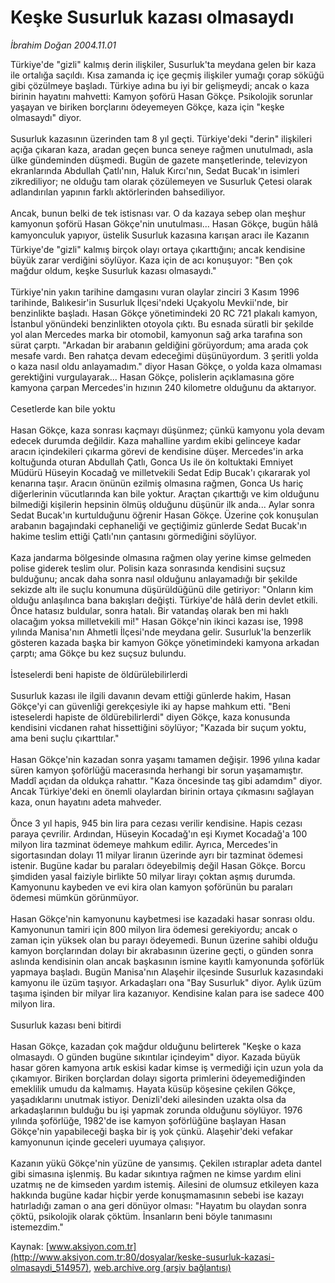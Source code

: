 # Keşke Susurluk kazası olmasaydı

*İbrahim Doğan 2004.11.01*

<div class="pNewsDetailMainContent" itemprop="articleBody">
 Türkiye'de "gizli" kalmış derin ilişkiler, Susurluk'ta meydana gelen bir kaza ile ortalığa saçıldı. Kısa zamanda iç içe geçmiş ilişkiler yumağı çorap söküğü gibi çözülmeye başladı. Türkiye adına bu iyi bir gelişmeydi; ancak o kaza birinin hayatını mahvetti: Kamyon şoförü Hasan Gökçe. Psikolojik sorunlar yaşayan ve biriken borçlarını ödeyemeyen Gökçe, kaza için "keşke olmasaydı" diyor.
 <br/>
 <br/>
 Susurluk kazasının üzerinden tam 8 yıl geçti. Türkiye'deki "derin" ilişkileri açığa çıkaran kaza, aradan geçen bunca seneye rağmen unutulmadı, asla ülke gündeminden düşmedi. Bugün de gazete manşetlerinde, televizyon ekranlarında Abdullah Çatlı'nın, Haluk Kırcı'nın, Sedat Bucak'ın isimleri zikrediliyor; ne olduğu tam olarak çözülemeyen ve Susurluk Çetesi olarak adlandırılan yapının farklı aktörlerinden bahsediliyor.
 <br/>
 <br/>
 Ancak, bunun belki de tek istisnası var. O da kazaya sebep olan meşhur kamyonun şoförü Hasan Gökçe'nin unutulması... Hasan Gökçe, bugün hâlâ kamyonculuk yapıyor, üstelik Susurluk kazasına karışan aracı ile Kazanın Türkiye'de "gizli" kalmış birçok olayı ortaya çıkarttığını; ancak kendisine büyük zarar verdiğini söylüyor. Kaza için de acı konuşuyor: "Ben çok mağdur oldum, keşke Susurluk kazası olmasaydı."
 <br/>
 <br/>
 Türkiye'nin yakın tarihine damgasını vuran olaylar zinciri 3 Kasım 1996 tarihinde, Balıkesir'in Susurluk İlçesi'ndeki Uçakyolu Mevkii'nde, bir benzinlikte başladı. Hasan Gökçe yönetimindeki 20 RC 721 plakalı kamyon, İstanbul yönündeki benzinlikten otoyola çıktı. Bu esnada süratli bir şekilde yol alan Mercedes marka bir otomobil, kamyonun sağ arka tarafına son sürat çarptı. "Arkadan bir arabanın geldiğini görüyordum; ama arada çok mesafe vardı. Ben rahatça devam edeceğimi düşünüyordum. 3 şeritli yolda o kaza nasıl oldu anlayamadım." diyor Hasan Gökçe, o yolda kaza olmaması gerektiğini vurgulayarak... Hasan Gökçe, polislerin açıklamasına göre kamyona çarpan Mercedes'in hızının 240 kilometre olduğunu da aktarıyor.
 <br/>
 <br/>
 Cesetlerde kan bile yoktu
 <br/>
 <br/>
 Hasan Gökçe, kaza sonrası kaçmayı düşünmez; çünkü kamyonu yola devam edecek durumda değildir. Kaza mahalline yardım ekibi gelinceye kadar aracın içindekileri çıkarma görevi de kendisine düşer. Mercedes'in arka koltuğunda oturan Abdullah Çatlı, Gonca Us ile ön koltuktaki Emniyet Müdürü Hüseyin Kocadağ ve milletvekili Sedat Edip Bucak'ı çıkararak yol kenarına taşır. Aracın önünün ezilmiş olmasına rağmen, Gonca Us hariç diğerlerinin vücutlarında kan bile yoktur. Araçtan çıkarttığı ve kim olduğunu bilmediği kişilerin hepsinin ölmüş olduğunu düşünür ilk anda... Aylar sonra Sedat Bucak'ın kurtulduğunu öğrenir Hasan Gökçe. Üzerine çok konuşulan arabanın bagajındaki cephaneliği ve geçtiğimiz günlerde Sedat Bucak'ın hakime teslim ettiği Çatlı'nın çantasını görmediğini söylüyor.
 <br/>
 <br/>
 Kaza jandarma bölgesinde olmasına rağmen olay yerine kimse gelmeden polise giderek teslim olur. Polisin kaza sonrasında kendisini suçsuz bulduğunu; ancak daha sonra nasıl olduğunu anlayamadığı bir şekilde sekizde altı ile suçlu konumuna düşürüldüğünü dile getiriyor: "Onların kim olduğu anlaşılınca bana bakışları değişti. Türkiye'de hâlâ derin devlet etkili. Önce hatasız buldular, sonra hatalı. Bir vatandaş olarak ben mi haklı olacağım yoksa milletvekili mi!" Hasan Gökçe'nin ikinci kazası ise, 1998 yılında Manisa'nın Ahmetli İlçesi'nde meydana gelir. Susurluk'la benzerlik gösteren kazada başka bir kamyon Gökçe yönetimindeki kamyona arkadan çarptı; ama Gökçe bu kez suçsuz bulundu.
 <br/>
 <br/>
 İsteselerdi beni hapiste de öldürülebilirlerdi
 <br/>
 <br/>
 Susurluk kazası ile ilgili davanın devam ettiği günlerde hakim, Hasan Gökçe'yi can güvenliği gerekçesiyle iki ay hapse mahkum etti. "Beni isteselerdi hapiste de öldürebilirlerdi" diyen Gökçe, kaza konusunda kendisini vicdanen rahat hissettiğini söylüyor; "Kazada bir suçum yoktu, ama beni suçlu çıkarttılar."
 <br/>
 <br/>
 Hasan Gökçe'nin kazadan sonra yaşamı tamamen değişir. 1996 yılına kadar süren kamyon şoförlüğü macerasında herhangi bir sorun yaşamamıştır. Maddî açıdan da oldukça rahattır. "Kaza öncesinde taş gibi adamdım" diyor. Ancak Türkiye'deki en önemli olaylardan birinin ortaya çıkmasını sağlayan kaza, onun hayatını adeta mahveder.
 <br/>
 <br/>
 Önce 3 yıl hapis, 945 bin lira para cezası verilir kendisine. Hapis cezası paraya çevrilir. Ardından, Hüseyin Kocadağ'ın eşi Kıymet Kocadağ'a 100 milyon lira tazminat ödemeye mahkum edilir. Ayrıca, Mercedes'in sigortasından dolayı 11 milyar liranın üzerinde ayrı bir tazminat ödemesi istenir. Bugüne kadar bu paraları ödeyebilmiş değil Hasan Gökçe. Borcu şimdiden yasal faiziyle birlikte 50 milyar lirayı çoktan aşmış durumda. Kamyonunu kaybeden ve evi kira olan kamyon şoförünün bu paraları ödemesi mümkün görünmüyor.
 <br/>
 <br/>
 Hasan Gökçe'nin kamyonunu kaybetmesi ise kazadaki hasar sonrası oldu. Kamyonunun tamiri için 800 milyon lira ödemesi gerekiyordu; ancak o zaman için yüksek olan bu parayı ödeyemedi. Bunun üzerine sahibi olduğu kamyon borçlarından dolayı bir akrabasının üzerine geçti, o günden sonra aslında kendisinin olan ancak başkasının ismine kayıtlı kamyonunda şoförlük yapmaya başladı. Bugün Manisa'nın Alaşehir ilçesinde Susurluk kazasındaki kamyonu ile üzüm taşıyor. Arkadaşları ona "Bay Susurluk" diyor. Aylık üzüm taşıma işinden bir milyar lira kazanıyor. Kendisine kalan para ise sadece 400 milyon lira.
 <br/>
 <br/>
 Susurluk kazası beni bitirdi
 <br/>
 <br/>
 Hasan Gökçe, kazadan çok mağdur olduğunu belirterek "Keşke o kaza olmasaydı. O günden bugüne sıkıntılar içindeyim" diyor. Kazada büyük hasar gören kamyona artık eskisi kadar kimse iş vermediği için uzun yola da çıkamıyor. Biriken borçlardan dolayı sigorta primlerini ödeyemediğinden emeklilik umudu da kalmamış. Hayata küsüp köşesine çekilen Gökçe, yaşadıklarını unutmak istiyor. Denizli'deki ailesinden uzakta olsa da arkadaşlarının bulduğu bu işi yapmak zorunda olduğunu söylüyor. 1976 yılında şoförlüğe, 1982'de ise kamyon şoförlüğüne başlayan Hasan Gökçe'nin yapabileceği başka bir iş yok çünkü. Alaşehir'deki vefakar kamyonunun içinde geceleri uyumaya çalışıyor.
 <br/>
 <br/>
 Kazanın yükü Gökçe'nin yüzüne de yansımış. Çekilen ıstıraplar adeta dantel gibi simasına işlenmiş. Bu kadar sıkıntıya rağmen ne kimse yardım elini uzatmış ne de kimseden yardım istemiş. Ailesini de olumsuz etkileyen kaza hakkında bugüne kadar hiçbir yerde konuşmamasının sebebi ise kazayı hatırladığı zaman o ana geri dönüyor olması: "Hayatım bu olaydan sonra çöktü, psikolojik olarak çöktüm. İnsanların beni böyle tanımasını istemezdim."
 <br/>
</div>


Kaynak: [www.aksiyon.com.tr](http://www.aksiyon.com.tr:80/dosyalar/keske-susurluk-kazasi-olmasaydi_514957), [web.archive.org (arşiv bağlantısı)](http://web.archive.org/web/20150218172121/http://www.aksiyon.com.tr:80/dosyalar/keske-susurluk-kazasi-olmasaydi_514957)
